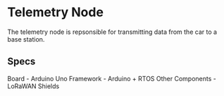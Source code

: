 # Telemetry Node
The telemetry node is repsonsible for transmitting data from the car to a base station.

## Specs
Board - Arduino Uno
Framework - Arduino + RTOS
Other Components - LoRaWAN Shields
